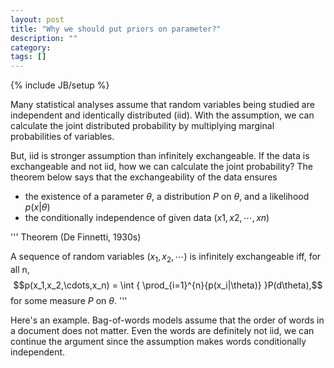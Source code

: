 ```yaml
---
layout: post
title: "Why we should put priors on parameter?"
description: ""
category: 
tags: []
---
```

{% include JB/setup %}

Many statistical analyses assume that random variables being studied are independent and identically distributed (iid). With the assumption, we can calculate the joint distributed probability by multiplying marginal probabilities of variables.

But, iid is stronger assumption than infinitely exchangeable. If the data is exchangeable and not iid, how we can calculate the joint probability? The theorem below says that the exchangeability of the data ensures

* the existence of a parameter $\theta$, a distribution $P$ on $\theta$, and a likelihood $p(x|\theta)$
* the conditionally independence of given data $(x1,x2,\cdots,xn)$

'''
Theorem (De Finnetti, 1930s)

A sequence of random variables $(x_1,x_2,\cdots)$ is infinitely exchangeable iff, for all n,
$$p(x_1,x_2,\cdots,x_n) = \int { \prod_{i=1}^{n}{p(x_i|\theta)} }P(d\theta),$$
for some measure $P$ on $\theta$.
'''

Here's an example. Bag-of-words models assume that the order of words in a document does not matter. Even the words are definitely not iid, we can continue the argument since the assumption makes words conditionally independent.